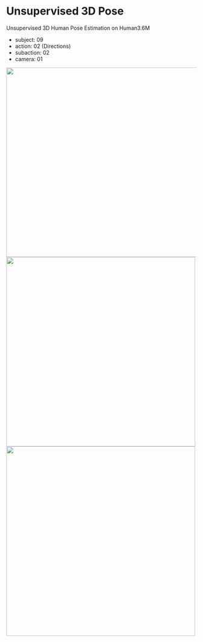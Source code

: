 # Unsupervised 3D Pose

Unsupervised 3D Human Pose Estimation on Human3.6M

- subject: 09 
- action: 02 (Directions) 
- subaction: 02 
- camera: 01

<img width="525" height="500" src="https://github.com/lyuheng/unsupervised_3d_pose/blob/master/final.gif"/>

<img width="500" height="500" src="https://github.com/lyuheng/unsupervised_3d_pose/blob/master/video.gif"/>


<img width="500" height="500" src="https://github.com/lyuheng/unsupervised_3d_pose/blob/master/video_2.gif"/>
